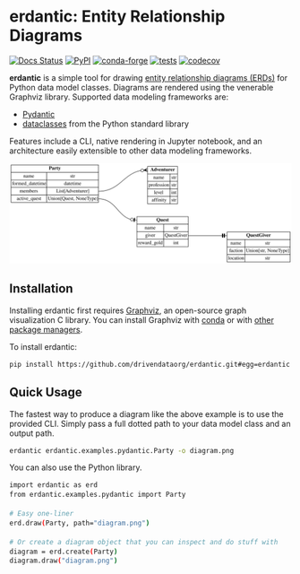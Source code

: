 # erdantic: Entity Relationship Diagrams

[![Docs Status](https://img.shields.io/badge/docs-latest-blueviolet)](https://erdantic.drivendata.org/)
[![PyPI](https://img.shields.io/pypi/v/erdantic.svg)](https://pypi.org/project/erdantic/)
[![conda-forge](https://img.shields.io/conda/vn/conda-forge/erdantic.svg)](https://anaconda.org/conda-forge/erdantic)
[![tests](https://github.com/drivendataorg/erdantic/workflows/tests/badge.svg?branch=main)](https://github.com/drivendataorg/erdantic/actions?query=workflow%3Atests+branch%3Amain)
[![codecov](https://codecov.io/gh/drivendataorg/erdantic/branch/main/graph/badge.svg)](https://codecov.io/gh/drivendataorg/erdantic)

**erdantic** is a simple tool for drawing [entity relationship diagrams (ERDs)](https://en.wikipedia.org/wiki/Data_modeling#Entity%E2%80%93relationship_diagrams) for Python data model classes. Diagrams are rendered using the venerable Graphviz library. Supported data modeling frameworks are:

- [Pydantic](https://pydantic-docs.helpmanual.io/)
- [dataclasses](https://docs.python.org/3/library/dataclasses.html) from the Python standard library

Features include a CLI, native rendering in Jupyter notebook, and an architecture easily extensible to other data modeling frameworks.

![Example diagram created by erdantic](docs/docs/examples/pydantic.svg)

## Installation

Installing erdantic first requires [Graphviz](https://graphviz.org/), an open-source graph visualization C library. You can install Graphviz with [conda](https://anaconda.org/anaconda/graphviz) or with [other package managers](https://graphviz.org/download/).

To install erdantic:

```bash
pip install https://github.com/drivendataorg/erdantic.git#egg=erdantic
```

## Quick Usage

The fastest way to produce a diagram like the above example is to use the provided CLI. Simply pass a full dotted path to your data model class and an output path.

```bash
erdantic erdantic.examples.pydantic.Party -o diagram.png
```

You can also use the Python library.

```bash
import erdantic as erd
from erdantic.examples.pydantic import Party

# Easy one-liner
erd.draw(Party, path="diagram.png")

# Or create a diagram object that you can inspect and do stuff with
diagram = erd.create(Party)
diagram.draw("diagram.png")
```
